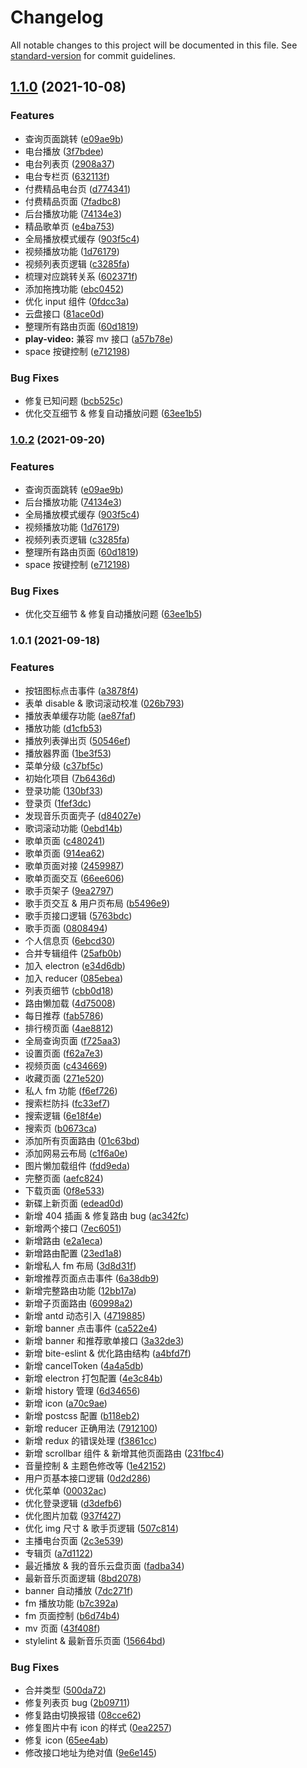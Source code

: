 # Changelog

All notable changes to this project will be documented in this file. See [standard-version](https://github.com/conventional-changelog/standard-version) for commit guidelines.

## [1.1.0](https://gitee.com/cq360/fake-netease-music/compare/v1.0.1...v1.1.0) (2021-10-08)

### Features

- 查询页面跳转 ([e09ae9b](https://gitee.com/cq360/fake-netease-music/commit/e09ae9b7a044942445b924a5992180298e9ddbec))
- 电台播放 ([3f7bdee](https://gitee.com/cq360/fake-netease-music/commit/3f7bdee57cbb484a072a71e12cbc0eb79ee55fad))
- 电台列表页 ([2908a37](https://gitee.com/cq360/fake-netease-music/commit/2908a37cdc197eadaa36ad842ffd721a845aff56))
- 电台专栏页 ([632113f](https://gitee.com/cq360/fake-netease-music/commit/632113fe351129c4ab7c903896cbe7a7d6015acd))
- 付费精品电台页 ([d774341](https://gitee.com/cq360/fake-netease-music/commit/d774341464ffd0e0b7a977d4f03f347e2222399d))
- 付费精品页面 ([7fadbc8](https://gitee.com/cq360/fake-netease-music/commit/7fadbc83a9b80e7d59a2b80dc8e5ec78892a06e5))
- 后台播放功能 ([74134e3](https://gitee.com/cq360/fake-netease-music/commit/74134e38c785a517854bdeff1de2b382afce035b))
- 精品歌单页 ([e4ba753](https://gitee.com/cq360/fake-netease-music/commit/e4ba75304441be999f3749ea102cc66d09557a26))
- 全局播放模式缓存 ([903f5c4](https://gitee.com/cq360/fake-netease-music/commit/903f5c4371d14a4811a4aea4e52efc5c63cea7a2))
- 视频播放功能 ([1d76179](https://gitee.com/cq360/fake-netease-music/commit/1d7617927ff288ffe09488b7a524f288a5ad961e))
- 视频列表页逻辑 ([c3285fa](https://gitee.com/cq360/fake-netease-music/commit/c3285fa57303cac012495f095f02c663fef798ac))
- 梳理对应跳转关系 ([602371f](https://gitee.com/cq360/fake-netease-music/commit/602371f6fe2c65388f15f98284224d13e140d8d4))
- 添加拖拽功能 ([ebc0452](https://gitee.com/cq360/fake-netease-music/commit/ebc0452ad75fb22792ff4785b92aee74569aa0e2))
- 优化 input 组件 ([0fdcc3a](https://gitee.com/cq360/fake-netease-music/commit/0fdcc3a10fa3a5ba97b86b0bb25c6c1791cbf9cc))
- 云盘接口 ([81ace0d](https://gitee.com/cq360/fake-netease-music/commit/81ace0d4cdc89684d8be6674dbc559d255382b6f))
- 整理所有路由页面 ([60d1819](https://gitee.com/cq360/fake-netease-music/commit/60d1819ce3d4a1b3868ba80a5022e3e663b5d098))
- **play-video:** 兼容 mv 接口 ([a57b78e](https://gitee.com/cq360/fake-netease-music/commit/a57b78ee74c2222b2786ff0d1a78249b063c918b))
- space 按键控制 ([e712198](https://gitee.com/cq360/fake-netease-music/commit/e712198ef557fccdf33898c89e385d901fb25e63))

### Bug Fixes

- 修复已知问题 ([bcb525c](https://gitee.com/cq360/fake-netease-music/commit/bcb525c9edaf01d2e55a738fb63489eb7a42f089))
- 优化交互细节 & 修复自动播放问题 ([63ee1b5](https://gitee.com/cq360/fake-netease-music/commit/63ee1b5f476107b1a7d08b0c856c3df48d247278))

### [1.0.2](https://gitee.com/cq360/fake-netease-music/compare/v1.0.1...v1.0.2) (2021-09-20)

### Features

- 查询页面跳转 ([e09ae9b](https://gitee.com/cq360/fake-netease-music/commit/e09ae9b7a044942445b924a5992180298e9ddbec))
- 后台播放功能 ([74134e3](https://gitee.com/cq360/fake-netease-music/commit/74134e38c785a517854bdeff1de2b382afce035b))
- 全局播放模式缓存 ([903f5c4](https://gitee.com/cq360/fake-netease-music/commit/903f5c4371d14a4811a4aea4e52efc5c63cea7a2))
- 视频播放功能 ([1d76179](https://gitee.com/cq360/fake-netease-music/commit/1d7617927ff288ffe09488b7a524f288a5ad961e))
- 视频列表页逻辑 ([c3285fa](https://gitee.com/cq360/fake-netease-music/commit/c3285fa57303cac012495f095f02c663fef798ac))
- 整理所有路由页面 ([60d1819](https://gitee.com/cq360/fake-netease-music/commit/60d1819ce3d4a1b3868ba80a5022e3e663b5d098))
- space 按键控制 ([e712198](https://gitee.com/cq360/fake-netease-music/commit/e712198ef557fccdf33898c89e385d901fb25e63))

### Bug Fixes

- 优化交互细节 & 修复自动播放问题 ([63ee1b5](https://gitee.com/cq360/fake-netease-music/commit/63ee1b5f476107b1a7d08b0c856c3df48d247278))

### 1.0.1 (2021-09-18)

### Features

- 按钮图标点击事件 ([a3878f4](https://gitee.com/cq360/fake-netease-music/commit/a3878f4a532346b3bb19a119b8f8de1d43bde12e))
- 表单 disable & 歌词滚动校准 ([026b793](https://gitee.com/cq360/fake-netease-music/commit/026b7939315922d14b6582734457058ae7e5c78b))
- 播放表单缓存功能 ([ae87faf](https://gitee.com/cq360/fake-netease-music/commit/ae87faf81666c11dc51f0477261aa582003cd6ae))
- 播放功能 ([d1cfb53](https://gitee.com/cq360/fake-netease-music/commit/d1cfb53e9bb962d709eff704d76467d3874fa132))
- 播放列表弹出页 ([50546ef](https://gitee.com/cq360/fake-netease-music/commit/50546ef47a5ca4af4094946989e4dd833f772452))
- 播放器界面 ([1be3f53](https://gitee.com/cq360/fake-netease-music/commit/1be3f532ff1db20b904e4c5a21cc00d3b055a85f))
- 菜单分级 ([c37bf5c](https://gitee.com/cq360/fake-netease-music/commit/c37bf5c4ece8b2fa622433e3af85aa6e5050bc83))
- 初始化项目 ([7b6436d](https://gitee.com/cq360/fake-netease-music/commit/7b6436d6f6b6b783f9e7777fdcefeb1447524e11))
- 登录功能 ([130bf33](https://gitee.com/cq360/fake-netease-music/commit/130bf334364edea86a24428c11f6868287c87972))
- 登录页 ([1fef3dc](https://gitee.com/cq360/fake-netease-music/commit/1fef3dc0b2eefa2037ea0244c3260a2a05327a18))
- 发现音乐页面壳子 ([d84027e](https://gitee.com/cq360/fake-netease-music/commit/d84027e37bc0efdeab685064cba38a5d53bfd52d))
- 歌词滚动功能 ([0ebd14b](https://gitee.com/cq360/fake-netease-music/commit/0ebd14b3822e09497f46c26a28c88ec8b4f51873))
- 歌单页面 ([c480241](https://gitee.com/cq360/fake-netease-music/commit/c480241dacfde866ad85d40d833c16bed202b2b6))
- 歌单页面 ([914ea62](https://gitee.com/cq360/fake-netease-music/commit/914ea62f099970156a9c66d331277ea901c804f7))
- 歌单页面对接 ([2459987](https://gitee.com/cq360/fake-netease-music/commit/2459987d95aff2022730e0114f2eb2fbda53ea69))
- 歌单页面交互 ([66ee606](https://gitee.com/cq360/fake-netease-music/commit/66ee60624ae867da1067f174ebfcb19a3ab6c05a))
- 歌手页架子 ([9ea2797](https://gitee.com/cq360/fake-netease-music/commit/9ea279732f1a9153f4a0872f509c0b0c8942ed08))
- 歌手页交互 & 用户页布局 ([b5496e9](https://gitee.com/cq360/fake-netease-music/commit/b5496e9ea9a1705bcde166116cd61e19d39ebff3))
- 歌手页接口逻辑 ([5763bdc](https://gitee.com/cq360/fake-netease-music/commit/5763bdcfb3fa9c93b4443c78c52d692066d5c548))
- 歌手页面 ([0808494](https://gitee.com/cq360/fake-netease-music/commit/08084949c26edf00f030acd36d65df00bf38f24c))
- 个人信息页 ([6ebcd30](https://gitee.com/cq360/fake-netease-music/commit/6ebcd30297e73e5c5ab1e6a6d493fa72725dd101))
- 合并专辑组件 ([25afb0b](https://gitee.com/cq360/fake-netease-music/commit/25afb0bd9a42488e597b2852d2e6c0a6ede67c69))
- 加入 electron ([e34d6db](https://gitee.com/cq360/fake-netease-music/commit/e34d6db5204d068c593f6dae043fc6f84334860f))
- 加入 reducer ([085ebea](https://gitee.com/cq360/fake-netease-music/commit/085ebeac5b134415acbc31be450b5fca74d096ec))
- 列表页细节 ([cbb0d18](https://gitee.com/cq360/fake-netease-music/commit/cbb0d18b8f38ea957d0487610d6ca53126e2c2f4))
- 路由懒加载 ([4d75008](https://gitee.com/cq360/fake-netease-music/commit/4d750084055cac7f81979611441a3bdf601dae1a))
- 每日推荐 ([fab5786](https://gitee.com/cq360/fake-netease-music/commit/fab57860007915d3c09ed7c44e9ba0855c947d28))
- 排行榜页面 ([4ae8812](https://gitee.com/cq360/fake-netease-music/commit/4ae88129210db372da9880aaab900c8a97ece070))
- 全局查询页面 ([f725aa3](https://gitee.com/cq360/fake-netease-music/commit/f725aa3647c2e32c51d5a34b39cb9248b26630e5))
- 设置页面 ([f62a7e3](https://gitee.com/cq360/fake-netease-music/commit/f62a7e3b7cc4a4a3f8c295f9f3a0d21596f43591))
- 视频页面 ([c434669](https://gitee.com/cq360/fake-netease-music/commit/c434669e30ff6b075f4e769efd2e22918431649a))
- 收藏页面 ([271e520](https://gitee.com/cq360/fake-netease-music/commit/271e52082d02e6245f06eace5f494961bfacda62))
- 私人 fm 功能 ([f6ef726](https://gitee.com/cq360/fake-netease-music/commit/f6ef72698ec83ef12758d6bc10a4e9be3cfb1108))
- 搜索栏防抖 ([fc33ef7](https://gitee.com/cq360/fake-netease-music/commit/fc33ef722e8bdf053f0aa915274759a156422e03))
- 搜索逻辑 ([6e18f4e](https://gitee.com/cq360/fake-netease-music/commit/6e18f4e00b524f2c2ad17b5261532f042ebdc63b))
- 搜索页 ([b0673ca](https://gitee.com/cq360/fake-netease-music/commit/b0673ca5780956ed9b6774d829a2bd1bb7194991))
- 添加所有页面路由 ([01c63bd](https://gitee.com/cq360/fake-netease-music/commit/01c63bd45ab551161234f115c62621effa594ee0))
- 添加网易云布局 ([c1f6a0e](https://gitee.com/cq360/fake-netease-music/commit/c1f6a0eaee4e6ca86eb0c8b2d2b3a8bf9adbf01b))
- 图片懒加载组件 ([fdd9eda](https://gitee.com/cq360/fake-netease-music/commit/fdd9eda5791d958121b8dd3146ed591ea60df99e))
- 完整页面 ([aefc824](https://gitee.com/cq360/fake-netease-music/commit/aefc8248c91496f3f4fba7004814da0153db7af3))
- 下载页面 ([0f8e533](https://gitee.com/cq360/fake-netease-music/commit/0f8e533f42d6f3133b42e11bb53fceb2b1dd03df))
- 新碟上新页面 ([edead0d](https://gitee.com/cq360/fake-netease-music/commit/edead0de2106e2e7a9f002ee551c46349d4a291b))
- 新增 404 插画 & 修复路由 bug ([ac342fc](https://gitee.com/cq360/fake-netease-music/commit/ac342fc225415934e5503ca93c54b38ea7435a69))
- 新增两个接口 ([7ec6051](https://gitee.com/cq360/fake-netease-music/commit/7ec6051c76841c9881be8823b0e0ac12b379590a))
- 新增路由 ([e2a1eca](https://gitee.com/cq360/fake-netease-music/commit/e2a1ecae080de63f27c2ac8e931cad18980948b9))
- 新增路由配置 ([23ed1a8](https://gitee.com/cq360/fake-netease-music/commit/23ed1a816a6f01e8765976cc2902573901d21b7c))
- 新增私人 fm 布局 ([3d8d31f](https://gitee.com/cq360/fake-netease-music/commit/3d8d31fe9ba13657f9e24877ef3c6cc2808f4ba8))
- 新增推荐页面点击事件 ([6a38db9](https://gitee.com/cq360/fake-netease-music/commit/6a38db95b13205b7836df0187018b69434ad9064))
- 新增完整路由功能 ([12bb17a](https://gitee.com/cq360/fake-netease-music/commit/12bb17a8e52589d1359143bca883eaa52ef9e7db))
- 新增子页面路由 ([60998a2](https://gitee.com/cq360/fake-netease-music/commit/60998a20f31b74ec04d5bdce08d4103ddd49fe93))
- 新增 antd 动态引入 ([4719885](https://gitee.com/cq360/fake-netease-music/commit/47198856069fd94783bb023a88aff4c1fa4bce37))
- 新增 banner 点击事件 ([ca522e4](https://gitee.com/cq360/fake-netease-music/commit/ca522e43a3cba9cb9cdef2fbfd4582850d73b3e0))
- 新增 banner 和推荐歌单接口 ([3a32de3](https://gitee.com/cq360/fake-netease-music/commit/3a32de35aa1f458aa1bdca1c493389df127d5b90))
- 新增 bite-eslint & 优化路由结构 ([a4bfd7f](https://gitee.com/cq360/fake-netease-music/commit/a4bfd7f267322482564d4831d62cfb0021bd9459))
- 新增 cancelToken ([4a4a5db](https://gitee.com/cq360/fake-netease-music/commit/4a4a5dbaff30d8bd6c90dff9c51695d62b46f686))
- 新增 electron 打包配置 ([4e3c84b](https://gitee.com/cq360/fake-netease-music/commit/4e3c84b90278d4e7c8299740ff685cafb8d0f99f))
- 新增 history 管理 ([6d34656](https://gitee.com/cq360/fake-netease-music/commit/6d34656a16c0216a602a17cfc1ef0f7e7315475a))
- 新增 icon ([a70c9ae](https://gitee.com/cq360/fake-netease-music/commit/a70c9aeb6509824fdf046f3ffb79d66bc779c35a))
- 新增 postcss 配置 ([b118eb2](https://gitee.com/cq360/fake-netease-music/commit/b118eb29b181e1969fbaace53799a647e2ea857d))
- 新增 reducer 正确用法 ([7912100](https://gitee.com/cq360/fake-netease-music/commit/7912100a9310780b50819499bb507bd81d705b22))
- 新增 redux 的错误处理 ([f3861cc](https://gitee.com/cq360/fake-netease-music/commit/f3861cc068962aaecea75f8a32e3808c5f462d29))
- 新增 scrollbar 组件 & 新增其他页面路由 ([231fbc4](https://gitee.com/cq360/fake-netease-music/commit/231fbc42ee500aa5ea50ebd154909e56cae671f3))
- 音量控制 & 主题色修改等 ([1e42152](https://gitee.com/cq360/fake-netease-music/commit/1e42152da1b3dd3b825b111c9ab2b40fc26c5a18))
- 用户页基本接口逻辑 ([0d2d286](https://gitee.com/cq360/fake-netease-music/commit/0d2d28694c1a80bde9b50f6e46905ea29d5e1ed1))
- 优化菜单 ([00032ac](https://gitee.com/cq360/fake-netease-music/commit/00032acce1d41d1b034b0d9cd811922141b12794))
- 优化登录逻辑 ([d3defb6](https://gitee.com/cq360/fake-netease-music/commit/d3defb61d3dc2ccd5895f2067d2e61bbcf89cff9))
- 优化图片加载 ([937f427](https://gitee.com/cq360/fake-netease-music/commit/937f42711e9cf1e7171ad893dee7f8d3fa126e2a))
- 优化 img 尺寸 & 歌手页逻辑 ([507c814](https://gitee.com/cq360/fake-netease-music/commit/507c814371631d3907a800f2b5aa0c0856e6cd1a))
- 主播电台页面 ([2c3e539](https://gitee.com/cq360/fake-netease-music/commit/2c3e53924d4fe94f1314551fe5ddc2240b6bf4c9))
- 专辑页 ([a7d1122](https://gitee.com/cq360/fake-netease-music/commit/a7d11229fe3dba2b6109214bdf7424db5daa6d19))
- 最近播放 & 我的音乐云盘页面 ([fadba34](https://gitee.com/cq360/fake-netease-music/commit/fadba34419605b1e403c83a4a9ecb7e7ccf11e22))
- 最新音乐页面逻辑 ([8bd2078](https://gitee.com/cq360/fake-netease-music/commit/8bd2078876f7b2818e5413f00df1aed4197a6638))
- banner 自动播放 ([7dc271f](https://gitee.com/cq360/fake-netease-music/commit/7dc271f4e116da715637c16f8e68d6f0d27cda0c))
- fm 播放功能 ([b7c392a](https://gitee.com/cq360/fake-netease-music/commit/b7c392aefafcb4f50b27d6cf37cda1f5f1fb0fe4))
- fm 页面控制 ([b6d74b4](https://gitee.com/cq360/fake-netease-music/commit/b6d74b4e9da67f315548fc5485aa31a81d7274c3))
- mv 页面 ([43f408f](https://gitee.com/cq360/fake-netease-music/commit/43f408f92a0e07f730539f8afa0891e95c68ed15))
- stylelint & 最新音乐页面 ([15664bd](https://gitee.com/cq360/fake-netease-music/commit/15664bd83d862771bffce1e2f74bc810d18638cc))

### Bug Fixes

- 合并类型 ([500da72](https://gitee.com/cq360/fake-netease-music/commit/500da72e5aacd5a8ede9bcddba0fe6a00bc9af36))
- 修复列表页 bug ([2b09711](https://gitee.com/cq360/fake-netease-music/commit/2b09711a2fbf3fd8fd0bb5a487df640d7e442949))
- 修复路由切换报错 ([08cce62](https://gitee.com/cq360/fake-netease-music/commit/08cce627cad44d202f750874f9c0d36685d879f6))
- 修复图片中有 icon 的样式 ([0ea2257](https://gitee.com/cq360/fake-netease-music/commit/0ea2257e75103b766b490283457bd006b8eb4c74))
- 修复 icon ([65ee4ab](https://gitee.com/cq360/fake-netease-music/commit/65ee4ab89b1ec637f4844411a3b976306feb67d4))
- 修改接口地址为绝对值 ([9e6e145](https://gitee.com/cq360/fake-netease-music/commit/9e6e1452858caf0b95f413c4c4476c0bde825663))
